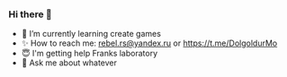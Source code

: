 ### Hi there 👋
- 🌱 I’m currently learning create games
- ✨ How to reach me: rebel.rs@yandex.ru or https://t.me/DolgoldurMo
- :innocent: I'm getting help Franks laboratory
- :eyes: Ask me about whatever

<!--
**Mogrima/Mogrima** is a ✨ _special_ ✨ repository because its `README.md` (this file) appears on your GitHub profile.

Here are some ideas to get you started:

- 🔭 I’m currently working on ...
- 🌱 I’m currently learning ...
- 👯 I’m looking to collaborate on ...
- 🤔 I’m looking for help with ...
- 💬 Ask me about ...
- 📫 How to reach me: ...
- 😄 Pronouns: ...
- ⚡ Fun fact: ...
-->
